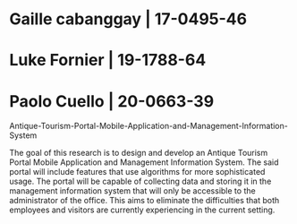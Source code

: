 # Gaille cabanggay | 17-0495-46

# Luke Fornier | 19-1788-64

# Paolo Cuello | 20-0663-39

Antique-Tourism-Portal-Mobile-Application-and-Management-Information-System

The goal of this research is to design and develop an Antique Tourism Portal Mobile Application and Management Information System. The said portal will include features that use algorithms for more sophisticated usage. The portal will be capable of collecting data and storing it in the management information system that will only be accessible to the administrator of the office. This aims to eliminate the difficulties that both employees and visitors are currently experiencing in the current setting.
